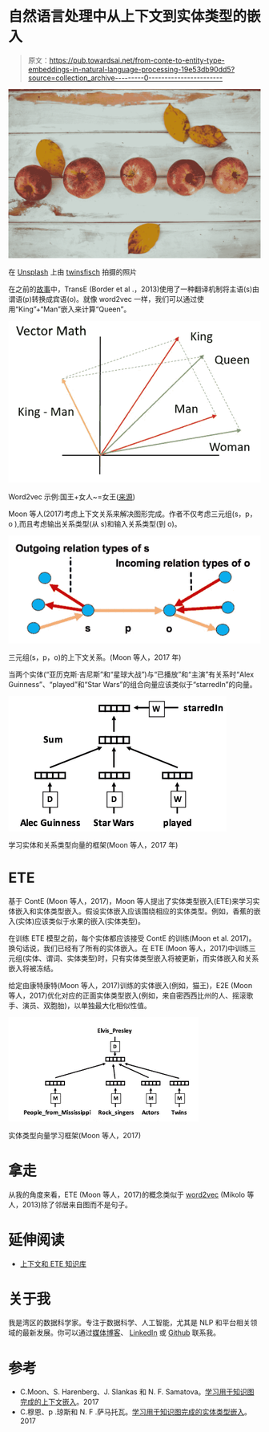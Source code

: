 # 自然语言处理中从上下文到实体类型的嵌入

> 原文：<https://pub.towardsai.net/from-conte-to-entity-type-embeddings-in-natural-language-processing-19e53db90dd5?source=collection_archive---------0----------------------->

![](img/31d71bf1eb847c69b39a484c2d1ad25e.png)

在 [Unsplash](https://unsplash.com?utm_source=medium&utm_medium=referral) 上由 [twinsfisch](https://unsplash.com/@twinsfisch?utm_source=medium&utm_medium=referral) 拍摄的照片

在之前的[故事](https://medium.com/towards-artificial-intelligence/a-gentle-introduction-to-graph-embeddings-c7b3d1db0fa8)中，TransE (Border et al .，2013)使用了一种翻译机制将主语(s)由谓语(p)转换成宾语(o)。就像 word2vec 一样，我们可以通过使用“King”+“Man”嵌入来计算“Queen”。

![](img/10b23f1039a3aa924473546b31850e1a.png)

Word2vec 示例:国王+女人~=女王([来源](https://cfss.uchicago.edu/slides/text-analysis-fundamentals-and-sentiment-analysis/#1))

Moon 等人(2017)考虑上下文关系来解决图形完成。作者不仅考虑三元组(s，p，o ),而且考虑输出关系类型(从 s)和输入关系类型(到 o)。

![](img/a4a3aaccd091d5cd85a79c80cf8174ab.png)

三元组(s，p，o)的上下文关系。(Moon 等人，2017 年)

当两个实体(“亚历克斯·吉尼斯”和“星球大战”)与“已播放”和“主演”有关系时“Alex Guinness”、“played”和“Star Wars”的组合向量应该类似于“starredIn”的向量。

![](img/a75c905b48c9f22124e3c3c329595959.png)

学习实体和关系类型向量的框架(Moon 等人，2017 年)

# ETE

基于 ContE (Moon 等人，2017)，Moon 等人提出了实体类型嵌入(ETE)来学习实体嵌入和实体类型嵌入。假设实体嵌入应该围绕相应的实体类型。例如，香蕉的嵌入(实体)应该类似于水果的嵌入(实体类型)。

在训练 ETE 模型之前，每个实体都应该接受 ContE 的训练(Moon et al. 2017)。换句话说，我们已经有了所有的实体嵌入。在 ETE (Moon 等人，2017)中训练三元组(实体、谓词、实体类型)时，只有实体类型嵌入将被更新，而实体嵌入和关系嵌入将被冻结。

给定由康特康特(Moon 等人，2017)训练的实体嵌入(例如，猫王)，E2E (Moon 等人，2017)优化对应的正面实体类型嵌入(例如，来自密西西比州的人、摇滚歌手、演员、双胞胎)，以单独最大化相似性值。

![](img/9704598f82675fce8b6565c51c3f497b.png)

实体类型向量学习框架(Moon 等人，2017)

# 拿走

从我的角度来看，ETE (Moon 等人，2017)的概念类似于 [word2vec](https://towardsdatascience.com/3-silver-bullets-of-word-embedding-in-nlp-10fa8f50cc5a) (Mikolo 等人，2013)除了邻居来自图而不是句子。

# 延伸阅读

*   [上下文和 ETE 知识库](https://github.com/cmoon2/knowledge_graph)

# 关于我

我是湾区的数据科学家。专注于数据科学、人工智能，尤其是 NLP 和平台相关领域的最新发展。你可以通过[媒体博客](https://medium.com/@makcedward/)、 [LinkedIn](https://www.linkedin.com/in/edwardma1026) 或 [Github](https://github.com/makcedward) 联系我。

# 参考

*   C.Moon、S. Harenberg、J. Slankas 和 N. F. Samatova。[学习用于知识图完成的上下文嵌入](http://repository.ittelkom-pwt.ac.id/4358/1/Learning%20Contextual%20Embeddings%20for%20Knowledge%20Graph%20Completion.pdf)。2017
*   C.穆恩、p .琼斯和 N. F .萨马托瓦。[学习用于知识图完成的实体类型嵌入](https://persagen.com/files/misc/Moon2017Learning.pdf)。2017
